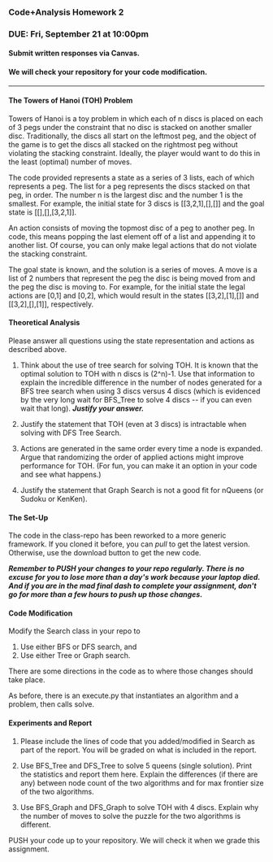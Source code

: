 ### Code+Analysis Homework 2
### DUE: Fri, September 21 at 10:00pm
#### Submit written responses via Canvas.
#### We will check your repository for your code modification.

<hr>

#### The Towers of Hanoi (TOH) Problem

Towers of Hanoi is a toy problem in which each of n discs is placed on each of 3 pegs under the constraint that no disc is stacked on another smaller disc. Traditionally, the discs all start on the leftmost peg, and the object of the game is to get the discs all stacked on the rightmost peg without violating the stacking constraint. Ideally, the player would want to do this in the least (optimal) number of moves.

The code provided represents a state as a series of 3 lists, each of which represents a peg. The list for a peg represents the discs stacked on that peg, in order. The number n is the largest disc and the number 1 is the smallest. For example, the initial state for 3 discs is [[3,2,1],[],[]] and the goal state is [[],[],[3,2,1]].

An action consists of moving the topmost disc of a peg to another peg. In code, this means popping the last element off of a list and appending it to another list. Of course, you can only make legal actions that do not violate the stacking constraint.

The goal state is known, and the solution is a series of moves. A move is a list of 2 numbers that represent the peg the disc is being moved from and the peg the disc is moving to. For example, for the initial state the legal actions are [0,1] and [0,2], which would result in the states [[3,2],[1],[]] and [[3,2],[],[1]], respectively.

#### Theoretical Analysis

Please answer all questions using the state representation and actions as described above.

1. Think about the use of tree search for solving TOH. It is known that the optimal solution to TOH with n discs is (2^n)-1. Use that information to explain the incredible difference in the number of nodes generated for a BFS tree search when using 3 discs versus 4 discs (which is evidenced by the very long wait for BFS_Tree to solve 4 discs -- if you can even wait that long). **_Justify your answer._**

2. Justify the statement that TOH (even at 3 discs) is intractable when solving with DFS Tree Search.

3. Actions are generated in the same order every time a node is expanded. Argue that randomizing the order of applied actions might improve performance for TOH. (For fun, you can make it an option in your code and see what happens.)

4. Justify the statement that Graph Search is not a good fit for nQueens (or Sudoku or KenKen).

#### The Set-Up

The code in the class-repo has been reworked to a more generic framework. If you cloned it before, you can _pull_ to get the latest version. Otherwise, use the download button to get the new code.

**_Remember to PUSH your changes to your repo regularly. There is no excuse for you to lose more than a day's work because your laptop died. And if you are in the mad final dash to complete your assignment, don't go for more than a few hours to push up those changes._**

#### Code Modification

Modify the Search class in your repo to
  1. Use either BFS or DFS search, and
  2. Use either Tree or Graph search.

There are some directions in the code as to where those changes should take place.

As before, there is an execute.py that instantiates an algorithm and a problem, then calls solve.

#### Experiments and Report

1. Please include the lines of code that you added/modified in Search as part of the report. You will be graded on what is included in the report.

1. Use BFS_Tree and DFS_Tree to solve 5 queens (single solution). Print the statistics and report them here. Explain the differences (if there are any) between node count of the two algorithms and for max frontier size of the two algorithms.

2. Use BFS_Graph and DFS_Graph to solve TOH with 4 discs. Explain why the number of moves to solve the puzzle for the two algorithms is different.

PUSH your code up to your repository. We will check it when we grade this assignment.
